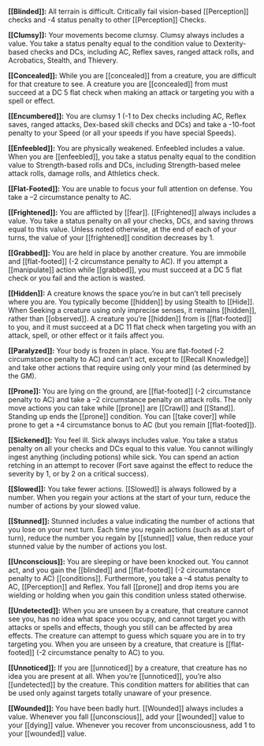 **[[Blinded]]:** All terrain is difficult. Critically fail vision-based [[Perception]] checks and -4 status penalty to other [[Perception]] Checks.

**[[Clumsy]]:** Your movements become clumsy. Clumsy always includes a value. You take a status penalty equal to the condition value to Dexterity-based checks and DCs, including AC, Reflex saves, ranged attack rolls, and Acrobatics, Stealth, and Thievery.

**[[Concealed]]:** While you are [[concealed]] from a creature, you are difficult for that creature to see. A creature you are [[concealed]] from must succeed at a DC 5 flat check when making an attack or targeting you with a spell or effect.

**[[Encumbered]]:** You are clumsy 1 (-1 to Dex checks including AC, Reflex saves, ranged attacks, Dex-based skill checks and DCs) and take a -10-foot penalty to your Speed (or all your speeds if you have special Speeds).	

**[[Enfeebled]]:** You are physically weakened. Enfeebled includes a value. When you are [[enfeebled]], you take a status penalty equal to the condition value to Strength-based rolls and DCs, including Strength-based melee attack rolls, damage rolls, and Athletics check.

**[[Flat-Footed]]:** You are unable to focus your full attention on defense. You take a –2 circumstance penalty to AC.

**[[Frightened]]:** You are afflicted by [[fear]]. [[Frightened]] always includes a value. You take a status penalty on all your checks, DCs, and saving throws equal to this value. Unless noted otherwise, at the end of each of your turns, the value of your [[frightened]] condition decreases by 1.

**[[Grabbed]]:** You are held in place by another creature. You are immobile and [[flat-footed]] (-2 circumstance penalty to AC). If you attempt a [[manipulate]] action while [[grabbed]], you must succeed at a DC 5 flat check or you fail and the action is wasted.

**[[Hidden]]:** A creature knows the space you’re in but can’t tell precisely where you are. You typically become [[hidden]] by using Stealth to [[Hide]]. When Seeking a creature using only imprecise senses, it remains [[hidden]], rather than [[observed]]. A creature you’re [[hidden]] from is [[flat-footed]] to you, and it must succeed at a DC 11 flat check when targeting you with an attack, spell, or other effect or it fails affect you. 

**[[Paralyzed]]:** Your body is frozen in place. You are flat-footed (-2 circumstance penalty to AC) and can’t act, except to [[Recall Knowledge]] and take other actions that require using only your mind (as determined by the GM).

**[[Prone]]:** You are lying on the ground, are [[flat-footed]] (-2 circumstance penalty to AC) and take a –2 circumstance penalty on attack rolls. The only move actions you can take while [[prone]] are [[Crawl]] and [[Stand]]. Standing up ends the [[prone]] condition. You can [[take cover]] while prone to get a +4 circumstance bonus to AC (but you remain [[flat-footed]]).

**[[Sickened]]:** You feel ill. Sick always includes value. You take a status penalty on all your checks and DCs equal to this value. You cannot willingly ingest anything (including potions) while sick. You can spend an action retching in an attempt to recover (Fort save against the effect to reduce the severity by 1, or by 2 on a critical success).

**[[Slowed]]:** You take fewer actions. [[Slowed]] is always followed by a number. When you regain your actions at the start of your turn, reduce the number of actions by your slowed value.

**[[Stunned]]:** Stunned includes a value indicating the number of actions that you lose on your next turn.  Each time you regain actions (such as at start of turn), reduce the number you regain by [[stunned]] value, then reduce your stunned value by the number of actions you lost.

**[[Unconscious]]:** You are sleeping or have been knocked out. You cannot act, and you gain the [[blinded]] and [[flat-footed]] (-2 circumstance penalty to AC) [[conditions]]. Furthermore, you take a –4 status penalty to AC, [[Perception]] and Reflex. You fall [[prone]] and drop items you are wielding or holding when you gain this condition unless stated otherwise.

**[[Undetected]]:** When you are unseen by a creature, that creature cannot see you, has no idea what space you occupy, and cannot target you with attacks or spells and effects, though you still can be affected by area effects. The creature can attempt to guess which square you are in to try targeting you. When you are unseen by a creature, that creature is [[flat-footed]] (-2 circumstance penalty to AC) to you.

**[[Unnoticed]]:** If you are [[unnoticed]] by a creature, that creature has no idea you are present at all. When you’re [[unnoticed]], you’re also [[undetected]] by the creature. This condition matters for abilities that can be used only against targets totally unaware of your presence.

**[[Wounded]]:** You have been badly hurt. [[Wounded]] always includes a value. Whenever you fall [[unconscious]], add your [[wounded]] value to your [[dying]] value. Whenever you recover from unconsciousness, add 1 to your [[wounded]] value.

